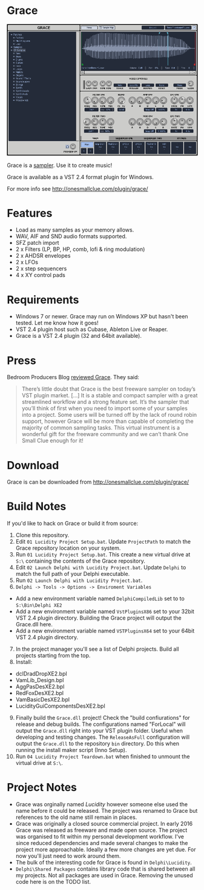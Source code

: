 # Grace

![Grace Screenshot](/readme/grace_full_size.png?raw=true)

Grace is a [sampler](https://en.wikipedia.org/wiki/Sampler_(musical_instrument) "wikipedia.org/sampler"). Use it to create music!

Grace is available as a VST 2.4 format plugin for Windows.

For more info see http://onesmallclue.com/plugin/grace/

# Features

* Load as many samples as your memory allows.
* WAV, AIF and SND  audio formats supported.
* SFZ patch import
* 2 x Filters (LP, BP, HP, comb, lofi & ring modulation)
* 2 x AHDSR envelopes
* 2 x LFOs
* 2 x step sequencers
* 4 x XY control pads

# Requirements

* Windows 7 or newer. Grace may run on Windows XP but hasn't been tested. Let me know how it goes!
* VST 2.4 plugin host such as Cubase, Ableton Live or Reaper.
* Grace is a VST 2.4 plugin (32 and 64bit available).

# Press

Bedroom Producers Blog [reviewed Grace](http://bedroomproducersblog.com/2015/09/14/grace-sampler-free/). They said:

> There’s little doubt that Grace is the best freeware sampler on today’s VST plugin market. [...] It is a stable and compact sampler with a great streamlined workflow and a strong feature set.  It’s the sampler that you’ll think of first when you need to import some of your samples into a project. Some users will be turned off by the lack of round robin support, however Grace will be more than capable of completing the majority of common sampling tasks. This virtual instrument is a wonderful gift for the freeware community and we can’t thank One Small Clue enough for it!

# Download

Grace is can be downloaded from http://onesmallclue.com/plugin/grace/

# Build Notes

If you'd like to hack on Grace or build it from source:

1. Clone this repository.
2. Edit `01 Lucidity Project Setup.bat`. Update `ProjectPath` to match the Grace repository location on your system.
3. Run `01 Lucidity Project Setup.bat`. This create a new virtual drive at `S:\` containing the contents of the Grace repository.
4. Edit `02 Launch Delphi with Lucidity Project.bat`. Update `Delphi` to match the full path of your Delphi executable.
5. Run `02 Launch Delphi with Lucidity Project.bat`.
6. `Delphi -> Tools -> Options -> Enviroment Variables` <br>
  * Add a new environment variable named `DelphiCompiledLib` set to to `S:\Bin\Delphi XE2`
  * Add a new environment variable named `VstPluginsX86` set to your 32bit VST 2.4 plugin directory. Building the Grace project will output
  the Grace.dll here.
  * Add a new environment variable named `VSTPluginsX64` set to your 64bit VST 2.4 plugin directory.
7. In the project manager you'll see a list of Delphi projects. Build all projects starting from the top.
8. Install:
  * dclDradDropXE2.bpl
  * VamLib_Design.bpl
  * AggPasDesXE2.bpl
  * RedFoxDesXE2.bpl
  * VamBasicDesXE2.bpl
  * LucidityGuiComponentsDesXE2.bpl
9. Finally build the `Grace.dll` project! Check the "build confiurations" for release and debug builds. The configurations named "ForLocal" will output the `Grace.dll` right into your VST plugin folder. Useful when developing and testing changes. The `ReleaseAsFull` configuration will output the `Grace.dll` to the repository `bin` directory. Do this when running the install maker script (Inno Setup).
10. Run `04 Lucidity Project Teardown.bat` when finished to unmount the virtual drive at `S:\`.

# Project Notes

* Grace was orginally named *Lucidity* however someone else used the name before it could be released. The project was renamed to Grace but references to the old name still remain in places.
* Grace was originally a closed source commercial project. In early 2016 Grace was released as freeware and made open source. The project was organised to fit within my personal development workflow. I've since reduced dependencies and made several changes to make the project more approachable. Ideally a few more changes are yet due. For now you'll just need to work around them.
* The bulk of the interesting code for Grace is found in `Delphi\Lucidity`.
* `Delphi\Shared Packages` contains library  code that is shared between all my projects. Not all packages are used in Grace. Removing the unused code here is on the TODO list.
